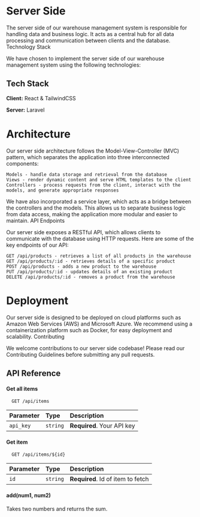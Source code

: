 # Server Side

The server side of our warehouse management system is responsible for handling data and business logic. It acts as a central hub for all data processing and communication between clients and the database.
Technology Stack

We have chosen to implement the server side of our warehouse management system using the following technologies:


## Tech Stack

**Client:** React & TailwindCSS

**Server:** Laravel
   

# Architecture

Our server side architecture follows the Model-View-Controller (MVC) pattern, which separates the application into three interconnected components:

    Models - handle data storage and retrieval from the database
    Views - render dynamic content and serve HTML templates to the client
    Controllers - process requests from the client, interact with the models, and generate appropriate responses

We have also incorporated a service layer, which acts as a bridge between the controllers and the models. This allows us to separate business logic from data access, making the application more modular and easier to maintain.
API Endpoints

Our server side exposes a RESTful API, which allows clients to communicate with the database using HTTP requests. Here are some of the key endpoints of our API:
    
    GET /api/products - retrieves a list of all products in the warehouse
    GET /api/products/:id - retrieves details of a specific product
    POST /api/products - adds a new product to the warehouse
    PUT /api/products/:id - updates details of an existing product
    DELETE /api/products/:id - removes a product from the warehouse
    


# Deployment

Our server side is designed to be deployed on cloud platforms such as Amazon Web Services (AWS) and Microsoft Azure. We recommend using a containerization platform such as Docker, for easy deployment and scalability.
Contributing

We welcome contributions to our server side codebase! Please read our Contributing Guidelines before submitting any pull requests.

## API Reference

#### Get all items

```http
  GET /api/items
```

| Parameter | Type     | Description                |
| :-------- | :------- | :------------------------- |
| `api_key` | `string` | **Required**. Your API key |

#### Get item

```http
  GET /api/items/${id}
```

| Parameter | Type     | Description                       |
| :-------- | :------- | :-------------------------------- |
| `id`      | `string` | **Required**. Id of item to fetch |

#### add(num1, num2)

Takes two numbers and returns the sum.

